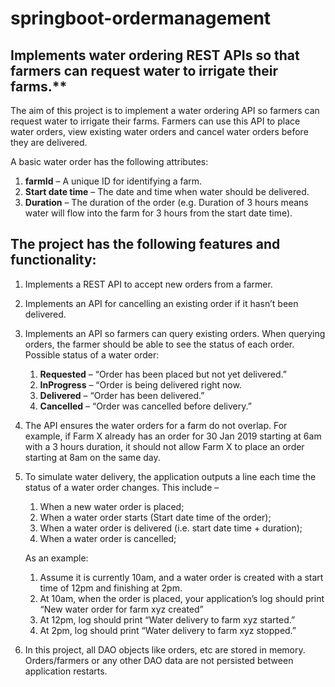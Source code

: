 # springboot-ordermanagement
## Implements water ordering REST APIs so that farmers can request water to irrigate their farms.**

The aim of this project is to implement a water ordering API so farmers can request water to irrigate their farms. 
Farmers can use this API to place water orders, view existing water orders and cancel water orders before they are delivered.

A basic water order has the following attributes:
1. **farmId** – A unique ID for identifying a farm.
2. **Start date time** – The date and time when water should be delivered.
3. **Duration** – The duration of the order (e.g. Duration of 3 hours means water will flow into the farm for 3 hours from the start date time).

## The project has the following features and functionality:
1. Implements a REST API to accept new orders from a farmer.
2. Implements an API for cancelling an existing order if it hasn’t been delivered.
3. Implements an API so farmers can query existing orders. When querying orders, the farmer should be able to see the status of each order.
    Possible status of a water order:
    1. **Requested** – “Order has been placed but not yet delivered.”
    2. **InProgress** – “Order is being delivered right now.
    3. **Delivered** – “Order has been delivered.”
    4. **Cancelled** – “Order was cancelled before delivery.”
4. The API ensures the water orders for a farm do not overlap.  For example, if Farm X already has an order for 30 Jan 2019 starting at 6am with a 3 hours duration, it should not allow Farm X to place an order starting at 8am on the same day.
5. To simulate water delivery, the application outputs a line each time the status of a water order changes.
    This include –
    1. When a new water order is placed;
    2. When a water order starts (Start date time of the order);
    3. When a water order is delivered (i.e. start date time + duration);
    4. When a water order is cancelled;
    
    As an example:
    1. Assume it is currently 10am, and a water order is created with a start time of 12pm and finishing at 2pm.
    2. At 10am, when the order is placed, your application’s log should print “New water order for farm xyz created”
    3. At 12pm, log should print “Water delivery to farm xyz started.”
    4. At 2pm, log should print “Water delivery to farm xyz stopped.”
6. In this project, all DAO objects like orders, etc are stored in memory. Orders/farmers or any other DAO data are not persisted between application restarts.